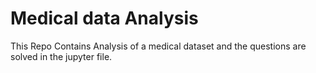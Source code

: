 # Medical data Analysis

This Repo Contains Analysis of a medical dataset and the questions are solved in the jupyter file.
